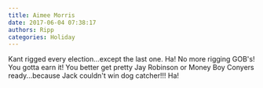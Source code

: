 ```yaml
---
title: Aimee Morris
date: 2017-06-04 07:38:17
authors: Ripp
categories: Holiday
---
```


 Kant rigged every election...except the last one. Ha! No more rigging GOB's! You gotta earn it! You better get pretty Jay Robinson or Money Boy Conyers ready...because Jack couldn't win dog catcher!!! Ha!